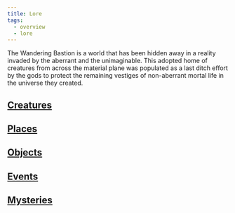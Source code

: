 ```yaml
---
title: Lore
tags:
  - overview
  - lore
---
```


The Wandering Bastion is a world that has been hidden away in a reality invaded by the aberrant and the unimaginable. This adopted home of creatures from across the material plane was populated as a last ditch effort by the gods to protect the remaining vestiges of non-aberrant mortal life in the universe they created.

## [Creatures](./creature/index.md)

## [Places](./place/index.md)

## [Objects](./object/index.md)

## [Events](./event/index.md)

## [Mysteries](./mystery/index.md)
